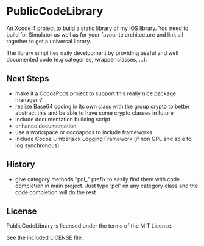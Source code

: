 PublicCodeLibrary
===

An Xcode 4 project to build a static library of my iOS library. You need to 
build for Simulator as well as for your favourite architecture and link all 
together to get a universal library.

The library simplifies daily development by providing useful and well 
documented code (e.g categories, wrapper classes, ...).

Next Steps
---

- make it a CocoaPods project to support this really nice package manager √
- realize Base64 coding in its own class with the group crypto to better abstract this  and be able to have some crypto classes in future
- include documentation building script
- enhance documentation
- use a workspace or cocoapods to include frameworks
- include Cocoa Limberjack Logging Framework (if non GPL and able to log synchronous)

History
---

- give category methods "pcl_" prefix to easily find them with code completion in main project. Just type 'pcl' on any category class and the code completion will do the rest

License
---

PublicCodeLibrary is licensed under the terms of the MIT License.

See the included LICENSE file.
